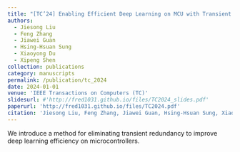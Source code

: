 ```yaml
---
title: "[TC’24] Enabling Efficient Deep Learning on MCU with Transient Redundancy Elimination"
authors: 
  - Jiesong Liu
  - Feng Zhang
  - Jiawei Guan
  - Hsing-Hsuan Sung
  - Xiaoyong Du
  - Xipeng Shen
collection: publications
category: manuscripts
permalink: /publication/tc_2024
date: 2024-01-01
venue: 'IEEE Transactions on Computers (TC)'
slidesurl: #'http://fred1031.github.io/files/TC2024_slides.pdf'
paperurl: 'http://fred1031.github.io/files/TC2024.pdf'
citation: 'Jiesong Liu, Feng Zhang, Jiawei Guan, Hsing-Hsuan Sung, Xiaoyong Du, Xipeng Shen. (2024). "Enabling Efficient Deep Learning on MCU with Transient Redundancy Elimination." <i>IEEE TC</i>.'
---
```


We introduce a method for eliminating transient redundancy to improve deep learning efficiency on microcontrollers.

